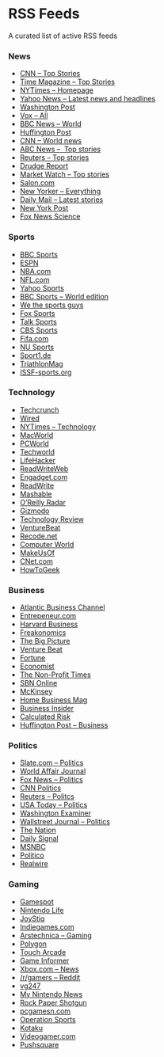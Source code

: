 # RSS Feeds
 A curated list of active RSS feeds
 
<h3><strong>News</strong></h3>
<ul>
  <li><a href="http://rss.cnn.com/rss/cnn_topstories.rss">CNN – Top Stories</a></li>
  <li><a href="http://feeds.feedburner.com/time/topstories">Time Magazine – Top Stories</a></li>
  <li><a href="http://rss.nytimes.com/services/xml/rss/nyt/HomePage.xml">NYTimes – Homepage</a></li>
  <li><a href="https://www.yahoo.com/news/rss/topstories">Yahoo News – Latest news and headlines</a></li>
  <li><a href="http://feeds.washingtonpost.com/rss/world">Washington Post</a></li>
  <li><a href="https://www.vox.com/rss/index.xml">Vox – All</a></li>
  <li><a href="http://feeds.bbci.co.uk/news/world/rss.xml">BBC News – World</a></li>
  <li><a href="https://www.huffingtonpost.com/section/front-page/feed">Huffington Post</a></li>
  <li><a href="http://rss.cnn.com/rss/cnn_world.rss">CNN – World news</a></li>
  <li><a href="http://abcnews.go.com/abcnews/topstories">ABC News –  Top stories</a></li>
  <li><a href="http://feeds.reuters.com/reuters/topNews?irpc=69">Reuters – Top stories</a></li>
  <li><a href="http://www.drudgereportfeed.com/rss.xml">Drudge Report</a></li>
  <li><a href="http://www.marketwatch.com/rss/topstories/">Market Watch – Top stories</a></li>
  <li><a href="https://www.salon.com/feed/">Salon.com</a></li>
  <li><a href="http://www.newyorker.com/services/rss/feeds/everything.xml">New Yorker – Everything</a></li>
  <li><a href="http://www.dailymail.co.uk/articles.rss">Daily Mail – Latest stories</a> </li>
  <li><a href="https://nypost.com/feed/">New York Post</a></li>
  <li><a href="http://feeds.foxnews.com/foxnews/scitech">Fox News Science</a></li>
</ul>
<h3><strong>Sports</strong></h3>
<ul>
  <li><a href="http://www.feeder.co/add-feed?url=http://feeds.bbci.co.uk/sport/rss.xml?edition=int#">BBC Sports</a></li>
  <li><a href="http://www.espn.com/espn/rss/news">ESPN</a></li>
  <li><a href="http://www.nba.com/rss/nba_rss.xml">NBA.com</a></li>
  <li><a href="http://www.nfl.com/rss/rsslanding?searchString=home">NFL.com</a></li>
  <li><a href="https://www.yahoo.com/news/rss/sports">Yahoo Sports</a></li>
  <li><a href="http://newsrss.bbc.co.uk/rss/sportonline_world_edition/front_page/rss.xml">BBC Sports – World edition</a></li>
  <li><a href="https://www.westhesportsguy.com/feeds/posts/default">We the sports guys</a></li>
  <li><a href="https://api.foxsports.com/v1/rss?partnerKey=zBaFxRyGKCfxBagJG9b8pqLyndmvo7UU">Fox Sports</a></li>
  <li><a href="https://talksport.com/rss/sports-news/all/feed">Talk Sports</a></li>
  <li><a href="https://rss.cbssports.com/rss/headlines/">CBS Sports</a></li>
  <li><a href="www.fifa.com/rss/index.xml">Fifa.com</a></li>
  <li><a href="http://nusports.com/rss_feeds.aspx">NU Sports</a></li>
  <li><a href="https://www.sport1.de/news.rss">Sport1.de</a></li>
  <li><a href="https://www.triathlonmag.com.au/rss">TriathlonMag</a></li>
  <li><a href="https://www.issf-sports.org/rss/news.html">ISSF-sports.org</a></li>
</ul>
<h3><strong>Technology</strong></h3>
<ul>
  <li><a href="http://feeds.feedburner.com/Techcrunch">Techcrunch</a></li>
  <li><a href="http://feeds.wired.com/wired/index">Wired</a></li>
  <li><a href="http://feeds.nytimes.com/nyt/rss/Technology">NYTimes – Technology</a></li>
  <li><a href="http://rss.macworld.com/macworld/feeds/main">MacWorld</a></li>
  <li><a href="http://feeds.pcworld.com/pcworld/latestnews">PCWorld</a></li>
  <li><a href="http://www.techworld.com/news/rss">Techworld</a></li>
  <li><a href="https://lifehacker.com/rss">LifeHacker</a></li>
  <li><a href="http://feeds.feedburner.com/readwriteweb">ReadWriteWeb</a></li>
  <li><a href="http://www.engadget.com/rss-full.xml">Engadget.com</a></li>
  <li><a href="http://www.feeder.co/add-feed?url=http://readwrite.com/feed/">ReadWrite</a></li>
  <li><a href="http://feeds.mashable.com/Mashable">Mashable</a></li>
  <li><a href="http://feeds.feedburner.com/oreilly/radar/atom">O&rsquo;Reilly Radar</a></li>
  <li><a href="https://gizmodo.com/rss">Gizmodo</a></li>
  <li><a href="https://www.technologyreview.com/topnews.rss">Technology Review</a></li>
  <li><a href="https://venturebeat.com/2013/09/05/venturebeat-rss/">VentureBeat</a></li>
  <li><a href="http://www.recode.net/rss/index.xml">Recode.net</a></li>
  <li><a href="http://www.computerworld.com/index.rss">Computer World</a></li>
  <li><a href="http://feeds.feedburner.com/Makeuseof">MakeUsOf</a></li>
  <li><a href="http://www.cnet.com/rss/news">CNet.com</a></li>
  <li><a href="http://feeds.howtogeek.com/HowToGeek">HowToGeek</a></li>
</ul>
<h3><strong>Business</strong></h3>
<ul>
  <li><a href="http://feeds.feedburner.com/AtlanticBusinessChannel">Atlantic Business Channel</a></li>
  <li><a href="http://feeder.co/add-feed?url=feeds.feedburner.com/entrepreneur/latest">Entrepeneur.com</a></li>
  <li><a href="http://feeds.harvardbusiness.org/harvardbusiness/">Harvard Business</a></li>
  <li><a href="http://freakonomics.com//feed/">Freakonomics</a></li>
  <li><a href="http://feeds.feedburner.com/TheBigPicture">The Big Picture</a></li>
  <li><a href="http://feeds.feedburner.com/venturebeat/SZYF">Venture Beat</a></li>
  <li><a href="http://fortune.com/feed/">Fortune</a></li>
  <li><a href="http://www.economist.com/rss/the_world_this_week_rss.xml">Economist</a></li>
  <li><a href="http://www.thenonprofittimes.com/feed/">The Non-Profit Times</a></li>
  <li><a href="http://www.sbnonline.com/feed/">SBN Online</a></li>
  <li><a href="https://www.mckinsey.com/insights/rss.aspx">McKinsey</a></li>
  <li><a href="https://homebusinessmag.com/feed/">Home Business Mag</a></li>
  <li><a href="http://feeds2.feedburner.com/businessinsider">Business Insider</a></li>
  <li><a href="http://feeds.feedburner.com/CalculatedRisk">Calculated Risk</a></li>
  <li><a href="https://www.huffingtonpost.com/section/business/feed">Huffington Post – Business</a></li>
</ul>
<h3><strong>Politics</strong></h3>
<ul>
  <li><a href="http://www.slate.com/articles/news_and_politics/politics.teaser.all.10.rss/">Slate.com – Politics</a></li>
  <li><a href="http://www.worldaffairsjournal.org/essay-feed.xml">World Affair Journal</a></li>
  <li><a href="http://feeds.foxnews.com/foxnews/politics">Fox News – Politics</a></li>
  <li><a href="http://rss.cnn.com/rss/cnn_allpolitics.rss">CNN Politics</a></li>
  <li><a href="http://feeds.reuters.com/Reuters/PoliticsNews">Reuters – Politcs</a></li>
  <li><a href="http://rssfeeds.usatoday.com/TP-OnPolitics">USA Today – Politics</a></li>
  <li><a href="http://www.washingtonexaminer.com/rss/politics">Washington Examiner</a></li>
  <li><a href="http://online.wsj.com/xml/rss/3_7087.xml">Wallstreet Journal – Politics</a></li>
  <li><a href="https://www.thenation.com/feed/?post_type=article">The Nation</a></li>
  <li><a href="http://dailysignal.com//feed/">Daily Signal</a></li>
  <li><a href="http://www.msnbc.com/feeds/latest">MSNBC</a></li>
  <li><a href="https://www.politico.com/rss/politics.xml">Politico</a></li>
  <li><a href="https://www.realwire.com/rss/feeds.asp?cat=Politics">Realwire</a></li>
</ul>
<h3><strong>Gaming</strong></h3>
<ul>
  <li><a href="https://www.gamespot.com/feeds/mashup/">Gamespot</a></li>
  <li><a href="http://www.nintendolife.com/feeds/latest">Nintendo Life</a></li>
  <li><a href="http://www.joystiq.com/rss.xml">JoyStiq</a></li>
  <li><a href="http://www.indiegames.com/atom.xml">Indiegames.com</a></li>
  <li><a href="http://feeds.arstechnica.com/arstechnica/gaming/">Arstechnica – Gaming</a></li>
  <li><a href="https://www.polygon.com/rss/index.xml">Polygon</a></li>
  <li><a href="http://toucharcade.com/feed/">Touch Arcade</a></li>
  <li><a href="http://www.gameinformer.com/p/rss.aspx">Game Informer</a></li>
  <li><a href="http://news.xbox.com/feed">Xbox.com – News</a></li>
  <li><a href="https://www.reddit.com/r/gamers/.rss">/r/gamers – Reddit</a></li>
  <li><a href="http://www.vg247.com/feed/">vg247</a></li>
  <li><a href="https://mynintendonews.com/feed">My Nintendo News</a></li>
  <li><a href="https://www.rockpapershotgun.com/feed">Rock Paper Shotgun</a></li>
  <li><a href="https://www.pcgamesn.com/rss">pcgamesn.com</a></li>
  <li><a href="http://www.operationsports.com/rss.xml">Operation Sports</a></li>
  <li><a href="https://kotaku.com/rss">Kotaku</a></li>
  <li><a href="http://feeds.videogamer.com/rss/allupdates.xml">Videogamer.com</a></li>
  <li><a href="http://www.pushsquare.com/feeds/latest">Pushsquare</a></li>
</ul>
